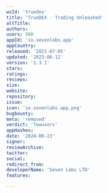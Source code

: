 ```yaml
---
wsId: 'truedex'
title: 'TrueDEX - Trading Unleashed'
altTitle: 
authors: 
users: 500
appId: 'io.sevenlabs.app'
appCountry: 
released: '2021-07-05'
updated: '2023-06-12'
version: '1.3.1'
stars: 
ratings: 
reviews: 
size: 
website: 
repository: 
issue: 
icon: 'io.sevenlabs.app.png'
bugbounty: 
meta: 'removed'
verdict: 'fewusers'
appHashes: 
date: '2024-08-23'
signer: 
reviewArchive: 
twitter: 
social: 
redirect_from: 
developerName: 'Seven Labs LTD'
features: 

---
```


